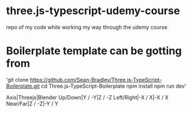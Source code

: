 # three.js-typescript-udemy-course
repo of my code while working my way through the udemy course



# Boilerplate template can be gotting from 
'git clone https://github.com/Sean-Bradley/Three.js-TypeScript-Boilerplate.git
cd Three.js-TypeScript-Boilerplate
npm install
npm run dev'



Axis|Threejs|Blender
Up/Down|Y / -Y|Z / -Z
Left/Right|-X / X|-X / X
Near/Far|Z / -Z|-Y / Y